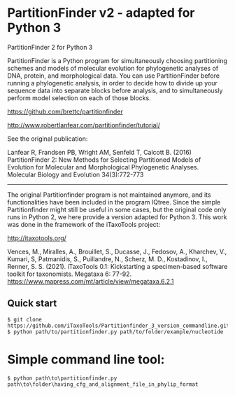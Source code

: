 # PartitionFinder v2 - adapted for Python 3

PartitionFinder 2 for Python 3

PartitionFinder is a Python program for simultaneously choosing partitioning schemes and models of molecular evolution for phylogenetic analyses of DNA, protein, and morphological data. 
You can use PartitionFinder before running a phylogenetic analysis, in order to decide how to divide up your sequence data into separate blocks before analysis, 
and to simultaneously perform model selection on each of those blocks.

https://github.com/brettc/partitionfinder

http://www.robertlanfear.com/partitionfinder/tutorial/

See the original publication:

Lanfear R, Frandsen PB, Wright AM, Senfeld T, Calcott B. (2016) PartitionFinder 2: New Methods for Selecting Partitioned Models of Evolution for Molecular and Morphological Phylogenetic Analyses. Molecular Biology and Evolution 34(3):772-773 
        

---------------------


The original Partitionfinder program is not maintained anymore, and its functionalities have been included in the program IQtree. Since the simple Partitionfinder might still be useful in some cases, but the original code only runs in Python 2, we here provide a version adapted for Python 3. This work was done in the framework of the iTaxoTools project:

http://itaxotools.org/

Vences, M., Miralles, A., Brouillet, S., Ducasse, J., Fedosov, A., Kharchev, V., Kumari, S, Patmanidis, S., Puillandre, N., Scherz, M. D., Kostadinov, I., Renner, S. S. (2021). iTaxoTools 0.1: Kickstarting a specimen-based software toolkit for taxonomists. Megataxa 6: 77-92. https://www.mapress.com/mt/article/view/megataxa.6.2.1



## Quick start

```
$ git clone https://github.com/iTaxoTools/Partitionfinder_3_version_commandline.git
$ python path/to/partitionfinder.py path/to/folder/example/nucleotide
```




# Simple command line tool:

```
$ python path\to\partitionfinder.py path\to\folder\having_cfg_and_alignment_file_in_phylip_format
```

